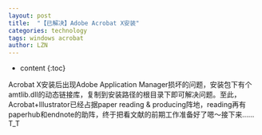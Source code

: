 ```yaml
---
layout: post
title:  "【已解决】Adobe Acrobat X安装" 
categories: technology
tags: windows acrobat
author: LZN
---
```


* content
{:toc}

Acrobat X安装后出现Adobe Application Manager损坏的问题，安装包下有个amtlib.dll的动态链接库，复制到安装路径的根目录下即可解决问题。至此，Acrobat+Illustrator已经占据paper reading &amp; producing阵地，reading再有paperhub和endnote的助阵，终于把看文献的前期工作准备好了嗯～接下来……T_T
